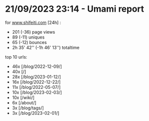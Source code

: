 # 21/09/2023 23:14 - Umami report
for www.shifeiti.com [24h] :

 - 201 (-36) page views
 - 89 (-11) uniques
 - 65 (-12) bounces
 - 2h 35' 42'' (-1h 46' 13'') totaltime


top 10 urls:
 - 46x [/blog/2022-12-09/]
 - 40x [/]
 - 28x [/blog/2023-01-12/]
 - 16x [/blog/2022-12-22/]
 - 11x [/blog/2022-05-07/]
 - 10x [/blog/2023-02-03/]
 - 10x [/wiki/]
 - 6x [/about/]
 - 3x [/blog/tags/]
 - 3x [/blog/2023-02-01/]


